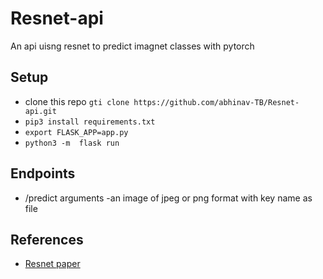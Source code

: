 

# Resnet-api
An api uisng resnet to predict imagnet classes with pytorch

## Setup

 - clone this repo `gti clone https://github.com/abhinav-TB/Resnet-api.git`
 - `pip3 install requirements.txt`
 - `export FLASK_APP=app.py`
 - `python3 -m  flask run`
 
 ## Endpoints
 
 
 - /predict
   arguments -an image of jpeg or png format with key name as file

## References

 - [Resnet paper](https://arxiv.org/abs/1512.03385v1) 
